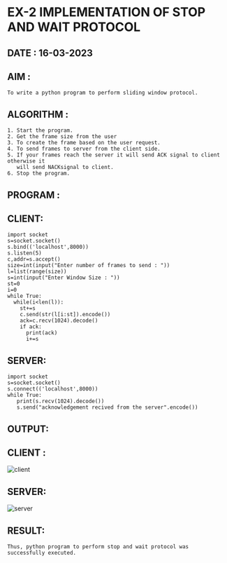 # EX-2 IMPLEMENTATION OF STOP AND WAIT PROTOCOL

## DATE : 16-03-2023

## AIM :
    To write a python program to perform sliding window protocol.

## ALGORITHM :
    1. Start the program.
    2. Get the frame size from the user
    3. To create the frame based on the user request.
    4. To send frames to server from the client side.
    5. If your frames reach the server it will send ACK signal to client otherwise it
       will send NACKsignal to client.
    6. Stop the program.

## PROGRAM :

## CLIENT:
```
import socket
s=socket.socket()
s.bind(('localhost',8000))
s.listen(5)
c,addr=s.accept()
size=int(input("Enter number of frames to send : "))
l=list(range(size))
s=int(input("Enter Window Size : "))
st=0
i=0
while True:
  while(i<len(l)):
    st+=s
    c.send(str(l[i:st]).encode())
    ack=c.recv(1024).decode()
    if ack:
      print(ack)
      i+=s
```
 
 ## SERVER:
```
import socket
s=socket.socket()
s.connect(('localhost',8000))
while True: 
   print(s.recv(1024).decode())
   s.send("acknowledgement recived from the server".encode())
```

## OUTPUT:
## CLIENT :
![client](https://github.com/Vijisdurai/EX-2/assets/118343184/801450ee-5156-4d7a-acb4-3c001845d6f1)

## SERVER:
![server](https://github.com/Vijisdurai/EX-2/assets/118343184/2a2fd4ca-1743-42f0-94a4-2f709de52d61)

## RESULT:
```
Thus, python program to perform stop and wait protocol was successfully executed.
```



